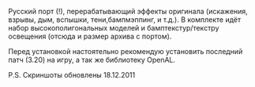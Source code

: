 Русский порт (!), перерабатывающий эффекты оригинала (искажения, взрывы, дым, вспышки, тени,бампмэппинг, и т.д.). В комплекте идёт набор высокополигональных моделей и бамптекстур/текстру освещения (отсюда и размер архива с портом).  
  
Перед установкой настоятельно рекомендую установить последний патч (3.20) на игру, а так же библиотеку OpenAL.

P.S. Скриншоты обновлены 18.12.2011
